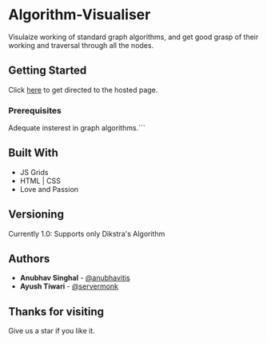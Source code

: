 # Algorithm-Visualiser

Visulaize working of standard graph algorithms, and get good grasp of their working and traversal through all the nodes.

## Getting Started

Click [here](https://servermonk.github.io/Algorithm-Visualizer/) to get directed to the hosted page.

### Prerequisites

Adequate insterest in graph algorithms.```

## Built With

* JS Grids
* HTML | CSS
* Love and Passion

## Versioning

Currently 1.0: Supports only Dikstra's Algorithm

## Authors

* **Anubhav Singhal** - [@anubhavitis](https://github.com/anubhavitis)
* **Ayush Tiwari** - [@servermonk](https://github.com/servermonk)

## Thanks for visiting

Give us a star if you like it.

